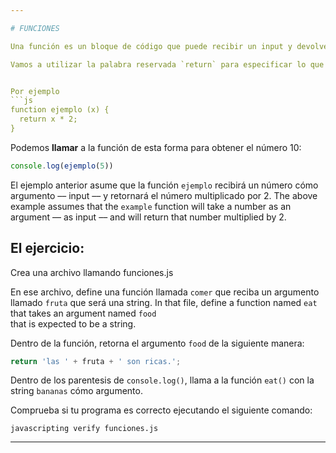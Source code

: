 ```yaml
---

# FUNCIONES

Una función es un bloque de código que puede recibir un input y devolver un output.

Vamos a utilizar la palabra reservada `return` para especificar lo que devuelve una funcioón.


Por ejemplo
```js
function ejemplo (x) {
  return x * 2;
}
```

Podemos **llamar** a la función de esta forma para obtener el número 10:

```js
console.log(ejemplo(5))
```

El ejemplo anterior asume que la función `ejemplo` recibirá un número cómo argumento –– input –– y retornará el número multiplicado por 2.
The above example assumes that the `example` function will take a number as an argument –– as input –– and will return that number multiplied by 2.

## El ejercicio:

Crea una archivo llamando funciones.js

En ese archivo, define una función llamada `comer` que reciba un argumento llamado `fruta` que será una string.
In that file, define a function named `eat` that takes an argument named `food`  
that is expected to be a string.

Dentro de la función, retorna el argumento `food` de la siguiente manera:

```js
return 'las ' + fruta + ' son ricas.';
```

Dentro de los parentesis de `console.log()`, llama a la función `eat()` con la string `bananas` cómo argumento.

Comprueba si tu programa es correcto ejecutando el siguiente comando:

`javascripting verify funciones.js` 

---
```

